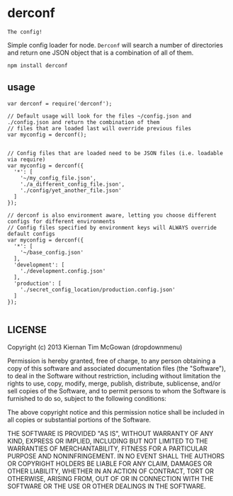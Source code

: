 derconf
===

`The config!`

Simple config loader for node. `Derconf` will search a number of directories and return one JSON object that is a combination of all of them.

```
npm install derconf
```

usage
---

```
var derconf = require('derconf');

// Default usage will look for the files ~/config.json and ./config.json and return the combination of them
// files that are loaded last will override previous files
var myconfig = derconf();


// Config files that are loaded need to be JSON files (i.e. loadable via require)
var myconfig = derconf({
  '*': [
    '~/my_config_file.json',
    './a_different_config_file.json',
    './config/yet_another_file.json'
  ]
});

// derconf is also environment aware, letting you choose different configs for different environments
// Config files specified by environment keys will ALWAYS override default configs
var myconfig = derconf({
  '*': [
    '~/base_config.json'
  ],
  'development': [
    './development.config.json'
  ],
  'production': [
    './secret_config_location/production.config.json'
  ]
});


```


LICENSE
---

<MIT>

Copyright (c) 2013 Kiernan Tim McGowan (dropdownmenu)

Permission is hereby granted, free of charge, to any person obtaining a copy of this software and associated documentation files (the "Software"), to deal in the Software without restriction, including without limitation the rights to use, copy, modify, merge, publish, distribute, sublicense, and/or sell copies of the Software, and to permit persons to whom the Software is furnished to do so, subject to the following conditions:

The above copyright notice and this permission notice shall be included in all copies or substantial portions of the Software.

THE SOFTWARE IS PROVIDED "AS IS", WITHOUT WARRANTY OF ANY KIND, EXPRESS OR IMPLIED, INCLUDING BUT NOT LIMITED TO THE WARRANTIES OF MERCHANTABILITY, FITNESS FOR A PARTICULAR PURPOSE AND NONINFRINGEMENT. IN NO EVENT SHALL THE AUTHORS OR COPYRIGHT HOLDERS BE LIABLE FOR ANY CLAIM, DAMAGES OR OTHER LIABILITY, WHETHER IN AN ACTION OF CONTRACT, TORT OR OTHERWISE, ARISING FROM, OUT OF OR IN CONNECTION WITH THE SOFTWARE OR THE USE OR OTHER DEALINGS IN THE SOFTWARE.

